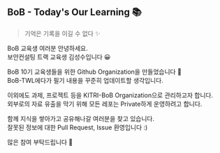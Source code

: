 ## BoB - Today's Our Learning 📚
> 기억은 기록을 이길 수 없다 ✨

BoB 교육생 여러분 안녕하세요.  
보안컨설팅 트랙 교육생 김성수입니다 😀  

BoB 10기 교육생들을 위한 Github Organization을 만들었습니다 👏  
BoB-TWL에다가 필기 내용을 꾸준히 업데이트할 생각입니다.  

이외에도 과제, 프로젝트 등을 KITRI-BoB Organization으로 관리하고자 합니다.  
외부로의 자료 유출을 막기 위해 모든 레포는 Private하게 운영하려고 합니다.  

함께 지식을 쌓아가고 공유해나갈 여러분을 찾고 있습니다.  
잘못된 정보에 대한 Pull Request, Issue 환영입니다 :)  

많은 참여 부탁드립니다 🙏  
